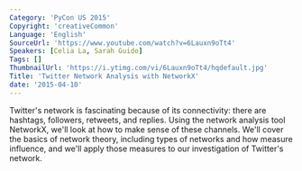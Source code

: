 ```yaml
---
Category: 'PyCon US 2015'
Copyright: 'creativeCommon'
Language: 'English'
SourceUrl: 'https://www.youtube.com/watch?v=6Lauxn9oTt4'
Speakers: [Celia La, Sarah Guido]
Tags: []
ThumbnailUrl: 'https://i.ytimg.com/vi/6Lauxn9oTt4/hqdefault.jpg'
Title: 'Twitter Network Analysis with NetworkX'
date: '2015-04-10'
---
```

Twitter's network is fascinating because of its connectivity: there are hashtags, followers, retweets, and replies. Using the network analysis tool NetworkX, we'll look at how to make sense of these channels. We'll cover the basics of network theory, including types of networks and how measure influence, and we'll apply those measures to our investigation of Twitter's network.
